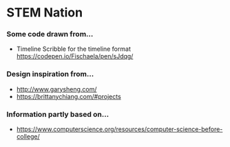 # STEM Nation

### Some code drawn from...
*   Timeline Scribble for the timeline format https://codepen.io/Fischaela/pen/sJdqg/

### Design inspiration from...
*   http://www.garysheng.com/
*   https://brittanychiang.com/#projects

### Information partly based on...
*   https://www.computerscience.org/resources/computer-science-before-college/
